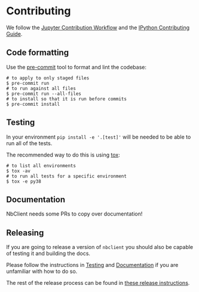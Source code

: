 # Contributing

We follow the
[Jupyter Contribution Workflow](https://jupyter.readthedocs.io/en/latest/contributor/content-contributor.html)
and the [IPython Contributing Guide](https://github.com/ipython/ipython/blob/master/CONTRIBUTING.md).

## Code formatting

Use the [pre-commit](https://pre-commit.com/) tool to format and lint the codebase:

```console
# to apply to only staged files
$ pre-commit run
# to run against all files
$ pre-commit run --all-files
# to install so that it is run before commits
$ pre-commit install
```

## Testing

In your environment `pip install -e '.[test]'` will be needed to be able to
run all of the tests.

The recommended way to do this is using [tox](https://tox.readthedocs.io/en/latest/):

```console
# to list all environments
$ tox -av
# to run all tests for a specific environment
$ tox -e py38
```

## Documentation

NbClient needs some PRs to copy over documentation!

## Releasing

If you are going to release a version of `nbclient` you should also be capable
of testing it and building the docs.

Please follow the instructions in [Testing](#testing) and [Documentation](#documentation) if
you are unfamiliar with how to do so.

The rest of the release process can be found in [these release instructions](./RELEASING.md).
